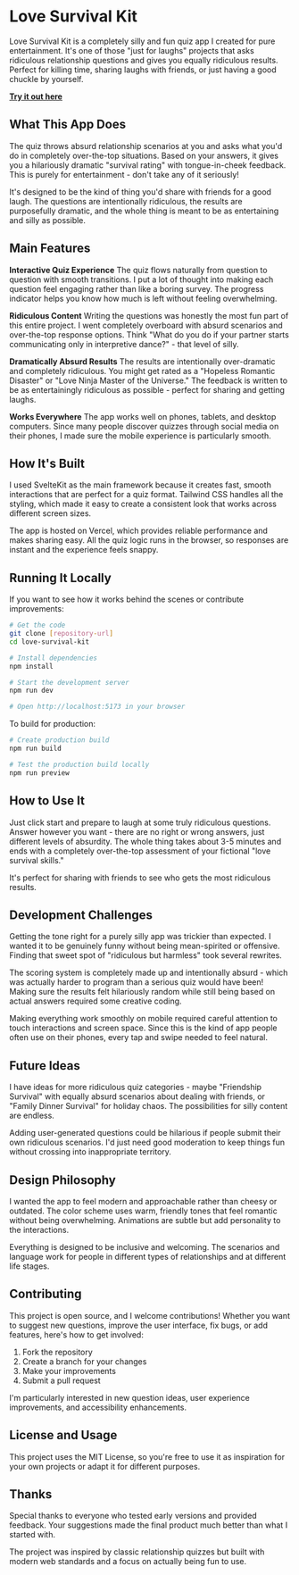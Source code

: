 # Love Survival Kit

Love Survival Kit is a completely silly and fun quiz app I created for pure entertainment. It's one of those "just for laughs" projects that asks ridiculous relationship questions and gives you equally ridiculous results. Perfect for killing time, sharing laughs with friends, or just having a good chuckle by yourself.

**[Try it out here](your-demo-link-here)**

## What This App Does

The quiz throws absurd relationship scenarios at you and asks what you'd do in completely over-the-top situations. Based on your answers, it gives you a hilariously dramatic "survival rating" with tongue-in-cheek feedback. This is purely for entertainment - don't take any of it seriously!

It's designed to be the kind of thing you'd share with friends for a good laugh. The questions are intentionally ridiculous, the results are purposefully dramatic, and the whole thing is meant to be as entertaining and silly as possible.

## Main Features

**Interactive Quiz Experience**
The quiz flows naturally from question to question with smooth transitions. I put a lot of thought into making each question feel engaging rather than like a boring survey. The progress indicator helps you know how much is left without feeling overwhelming.

**Ridiculous Content**
Writing the questions was honestly the most fun part of this entire project. I went completely overboard with absurd scenarios and over-the-top response options. Think "What do you do if your partner starts communicating only in interpretive dance?" - that level of silly.

**Dramatically Absurd Results**
The results are intentionally over-dramatic and completely ridiculous. You might get rated as a "Hopeless Romantic Disaster" or "Love Ninja Master of the Universe." The feedback is written to be as entertainingly ridiculous as possible - perfect for sharing and getting laughs.

**Works Everywhere**
The app works well on phones, tablets, and desktop computers. Since many people discover quizzes through social media on their phones, I made sure the mobile experience is particularly smooth.

## How It's Built

I used SvelteKit as the main framework because it creates fast, smooth interactions that are perfect for a quiz format. Tailwind CSS handles all the styling, which made it easy to create a consistent look that works across different screen sizes.

The app is hosted on Vercel, which provides reliable performance and makes sharing easy. All the quiz logic runs in the browser, so responses are instant and the experience feels snappy.

## Running It Locally

If you want to see how it works behind the scenes or contribute improvements:

```bash
# Get the code
git clone [repository-url]
cd love-survival-kit

# Install dependencies
npm install

# Start the development server
npm run dev

# Open http://localhost:5173 in your browser
```

To build for production:

```bash
# Create production build
npm run build

# Test the production build locally
npm run preview
```

## How to Use It

Just click start and prepare to laugh at some truly ridiculous questions. Answer however you want - there are no right or wrong answers, just different levels of absurdity. The whole thing takes about 3-5 minutes and ends with a completely over-the-top assessment of your fictional "love survival skills."

It's perfect for sharing with friends to see who gets the most ridiculous results.

## Development Challenges

Getting the tone right for a purely silly app was trickier than expected. I wanted it to be genuinely funny without being mean-spirited or offensive. Finding that sweet spot of "ridiculous but harmless" took several rewrites.

The scoring system is completely made up and intentionally absurd - which was actually harder to program than a serious quiz would have been! Making sure the results felt hilariously random while still being based on actual answers required some creative coding.

Making everything work smoothly on mobile required careful attention to touch interactions and screen space. Since this is the kind of app people often use on their phones, every tap and swipe needed to feel natural.

## Future Ideas

I have ideas for more ridiculous quiz categories - maybe "Friendship Survival" with equally absurd scenarios about dealing with friends, or "Family Dinner Survival" for holiday chaos. The possibilities for silly content are endless.

Adding user-generated questions could be hilarious if people submit their own ridiculous scenarios. I'd just need good moderation to keep things fun without crossing into inappropriate territory.

## Design Philosophy

I wanted the app to feel modern and approachable rather than cheesy or outdated. The color scheme uses warm, friendly tones that feel romantic without being overwhelming. Animations are subtle but add personality to the interactions.

Everything is designed to be inclusive and welcoming. The scenarios and language work for people in different types of relationships and at different life stages.

## Contributing

This project is open source, and I welcome contributions! Whether you want to suggest new questions, improve the user interface, fix bugs, or add features, here's how to get involved:

1. Fork the repository
2. Create a branch for your changes
3. Make your improvements
4. Submit a pull request

I'm particularly interested in new question ideas, user experience improvements, and accessibility enhancements.

## License and Usage

This project uses the MIT License, so you're free to use it as inspiration for your own projects or adapt it for different purposes.

## Thanks

Special thanks to everyone who tested early versions and provided feedback. Your suggestions made the final product much better than what I started with.

The project was inspired by classic relationship quizzes but built with modern web standards and a focus on actually being fun to use.
